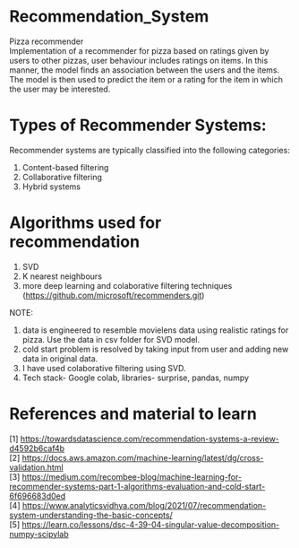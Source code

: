 # Recommendation_System
Pizza recommender <br />
Implementation of a recommender for pizza based on ratings given by users to other pizzas, user behaviour includes ratings on items. In this manner, the model finds an association between the users and the items. The model is then used to predict the item or a rating for the item in which the user may be interested. 

# Types of Recommender Systems: #
Recommender systems are typically classified into the following categories:
1) Content-based filtering
2) Collaborative filtering
3) Hybrid systems

# Algorithms used for recommendation #
1) SVD 
2) K nearest neighbours
3) more deep learning and colaborative filtering techniques (https://github.com/microsoft/recommenders.git)

NOTE:
1) data is engineered to resemble movielens data using realistic ratings for pizza. Use the data in csv folder for SVD model.
2) cold start problem is resolved by taking input from user and adding new data in original data.
3) I have used colaborative filtering using SVD.
4) Tech stack- Google colab, libraries- surprise, pandas, numpy

# References and material to learn #
[1] https://towardsdatascience.com/recommendation-systems-a-review-d4592b6caf4b<br />
[2]	https://docs.aws.amazon.com/machine-learning/latest/dg/cross-validation.html<br />
[3]	https://medium.com/recombee-blog/machine-learning-for-recommender-systems-part-1-algorithms-evaluation-and-cold-start-6f696683d0ed<br />
[4]	https://www.analyticsvidhya.com/blog/2021/07/recommendation-system-understanding-the-basic-concepts/<br />
[5]	https://learn.co/lessons/dsc-4-39-04-singular-value-decomposition-numpy-scipylab<br />



